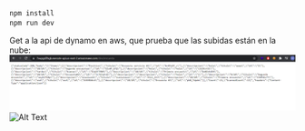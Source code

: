 
```bash
npm install
npm run dev

```
Get a la api de dynamo en aws, que prueba que las subidas están en la nube:
![Alt Text](Images/www.png "Dynamo")
![Alt Text](https://media.giphy.com/media/0FwuodgUhdsfYJErgx/giphy.gif)

